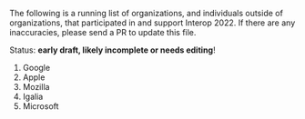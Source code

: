 The following is a running list of organizations, and individuals outside of organizations, that participated in and support Interop 2022. If there are any inaccuracies, please send a PR to update this file.

Status: **early draft, likely incomplete or needs editing**!

1. Google
2. Apple
3. Mozilla
4. Igalia
5. Microsoft
